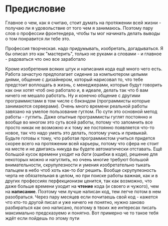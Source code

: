 # Предисловие

Главное о чем, как я считаю, стоит думать на протяжении всей жизни - получаю ли я удовольствие от того чем я занимаюсь. Поэтому пару слов о профессии фронтендера, чтобы ты мог начинать делать выводы о том понравится ли тебе это.

Профессия творческая. надо придумывать, изобретать, догадываться. Я бы описал это как "мастерить", только не руками а словами - и главное - радоваться что оно все заработало

Кроме изобретения всяких штук и написания кода ещё много чего есть. Работа зачастую предполагает сидение за компьютером целыми днями, общение с дизайнером, который нарисовал то, что тебе предстоит воплощать в жизнь, с менеджерами, которые будут говорить как они хотят чтоб оно работало и, в идеале, делать так что б вам ничего не мешало работать. Ну и конечно общение с другими программистами в том числе с бэкэндом (программисты которые занимаются серверами). Очень много времени реальной работы завязано на умелое пользование гуглом. По сути это основной метод работы - гуглить. Даже опытные программисты гуглят постоянно и вообще во многом это суть всей работы, потому что запомнить все просто никак не возможно и к тому же постоянно появляется что-то новое, так что надо уметь это делать, поэтому учись и привыкай. Будьте готовы к тому, что работая программистом учиться придется скорее всего на протяжении всей карьеры, потому что сфера не стоит на месте и не двигаясь никуда вы будете автоматически отставать. Ещё большой кусок времени уходит на _баги_ (ошибки в коде), решение для некоторых можно и нагуглить, но очень многие требуют большой внимательности, скрупулезности и умения изобретательно тыкать пальцем в небо чтоб хоть как-то _баг_ решить. Вообще скрупулезность черта не обязательная в целом, но при поиске работы важная, как и в других профессиях перфекционизм ценится, так как возможно, что даже больше времени уходит на **чтение** кода (и своего и чужого), чем на **написание**. Поэтому чем лучше написан код, тем легче потом в нем разобраться. Через пару месяцев если почитаешь свой код - кажется что кто-то другой писал и уже ничего не понятно, нужно заново разбираться как оно написано, поэтому в твоих же интересах писать максимально предсказуемо и понятно. Вот примерно че то такое тебя ждёт если пойдешь по этому пути
